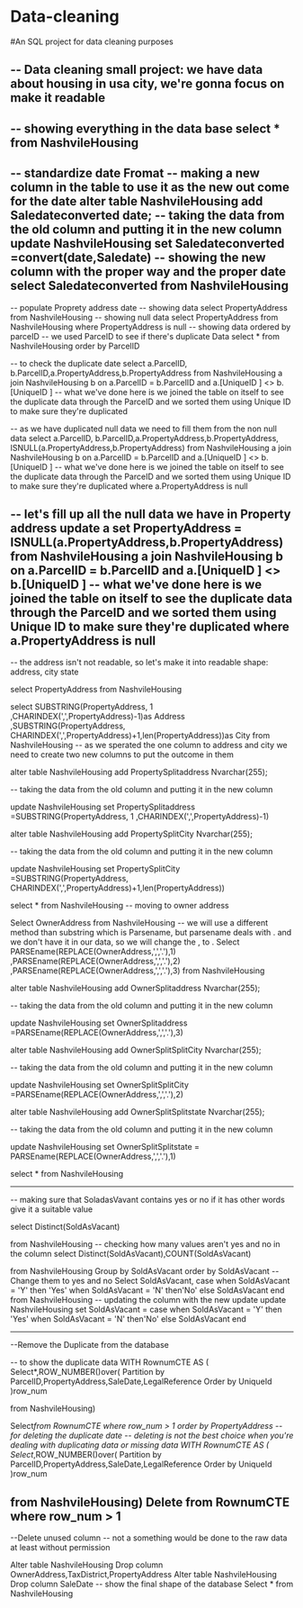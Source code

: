 # Data-cleaning
#An SQL project for data cleaning purposes 


-- Data cleaning small project: we have data about housing in usa city, we're gonna focus on make it readable
----------------------------------------------------------------------------------------------------------
-- showing everything in the data base 
select * from NashvileHousing
----------------------------------------------------------------------------------------------------------
-- standardize date Fromat 
-- making a new column in the table to use it as the new out come for the date 
alter table NashvileHousing  add Saledateconverted date;
-- taking the data from the old column and putting it in the new column
update NashvileHousing set Saledateconverted =convert(date,Saledate)
-- showing the new column with the proper way and the proper date
select Saledateconverted
from NashvileHousing 
----------------------------------------------------------------------------------------------------------
-- populate Proprety address date 
-- showing data
select PropertyAddress from NashvileHousing
-- showing null data 
select PropertyAddress from NashvileHousing where PropertyAddress is null 
-- showing data ordered by parceID 
-- we used ParceID to see if there's duplicate Data 
select * from NashvileHousing order by ParcelID


-- to check the duplicate date 
select a.ParcelID, b.ParcelID,a.PropertyAddress,b.PropertyAddress
from NashvileHousing a 
join NashvileHousing b 
on a.ParcelID = b.ParcelID 
and a.[UniqueID ] <> b.[UniqueID ] -- what we've done here is we joined the table on itself to see the duplicate data through the ParceID and we sorted them using Unique ID to make sure they're duplicated 



-- as we have duplicated null data we need to fill them from the non null data 
select a.ParcelID, b.ParcelID,a.PropertyAddress,b.PropertyAddress, ISNULL(a.PropertyAddress,b.PropertyAddress)
from NashvileHousing a 
join NashvileHousing b 
on a.ParcelID = b.ParcelID 
and a.[UniqueID ] <> b.[UniqueID ] -- what we've done here is we joined the table on itself to see the duplicate data through the ParceID and we sorted them using Unique ID to make sure they're duplicated
where a.PropertyAddress is null 
 
 
 -- let's fill up all the null data we have in Property address
 update a
 set PropertyAddress = ISNULL(a.PropertyAddress,b.PropertyAddress) 
 from NashvileHousing a 
join NashvileHousing b 
on a.ParcelID = b.ParcelID 
and a.[UniqueID ] <> b.[UniqueID ] -- what we've done here is we joined the table on itself to see the duplicate data through the ParceID and we sorted them using Unique ID to make sure they're duplicated
where a.PropertyAddress is null 
----------------------------------------------------------------------------------------------------------
-- the address isn't not readable, so let's make it into readable shape: address, city state 

select PropertyAddress
from NashvileHousing 

select SUBSTRING(PropertyAddress, 1 ,CHARINDEX(',',PropertyAddress)-1)as Address
,SUBSTRING(PropertyAddress, CHARINDEX(',',PropertyAddress)+1,len(PropertyAddress))as City
from NashvileHousing 
-- as we sperated the one column to address and city we need to create two new columns to put the outcome in them 

alter table NashvileHousing  add PropertySplitaddress Nvarchar(255);

-- taking the data from the old column and putting it in the new column

update NashvileHousing set PropertySplitaddress =SUBSTRING(PropertyAddress, 1 ,CHARINDEX(',',PropertyAddress)-1)

alter table NashvileHousing  add PropertySplitCity Nvarchar(255);

-- taking the data from the old column and putting it in the new column

update NashvileHousing set PropertySplitCity =SUBSTRING(PropertyAddress, CHARINDEX(',',PropertyAddress)+1,len(PropertyAddress))


select *
from NashvileHousing 
-- moving to owner address 

Select OwnerAddress from NashvileHousing
 -- we will use a different method than substring which is Parsename, but parsename deals with . and we don't have it in our data, so we will change the , to . 
 Select PARSEname(REPLACE(OwnerAddress,',','.'),1) 
 ,PARSEname(REPLACE(OwnerAddress,',','.'),2) 
 ,PARSEname(REPLACE(OwnerAddress,',','.'),3) 
 from NashvileHousing

 alter table NashvileHousing  add OwnerSplitaddress Nvarchar(255);

-- taking the data from the old column and putting it in the new column

update NashvileHousing set OwnerSplitaddress =PARSEname(REPLACE(OwnerAddress,',','.'),3) 

alter table NashvileHousing  add OwnerSplitSplitCity Nvarchar(255);

-- taking the data from the old column and putting it in the new column

update NashvileHousing set OwnerSplitSplitCity =PARSEname(REPLACE(OwnerAddress,',','.'),2) 

alter table NashvileHousing  add OwnerSplitSplitstate Nvarchar(255);

-- taking the data from the old column and putting it in the new column

update NashvileHousing set OwnerSplitSplitstate  = PARSEname(REPLACE(OwnerAddress,',','.'),1) 


select *
from NashvileHousing 

----------------------------------------------------------------------------------------------------------
-- making sure that SoladasVavant contains yes or no if it has other words give it a suitable value 

select Distinct(SoldAsVacant)

from NashvileHousing 
-- checking how many values aren't yes and no in the column
select Distinct(SoldAsVacant),COUNT(SoldAsVacant)

from NashvileHousing Group by SoldAsVacant order by SoldAsVacant
-- Change them to yes and no 
Select SoldAsVacant,
	case 
		when SoldAsVacant = 'Y' then 'Yes'
		when  SoldAsVacant = 'N' then'No'
		else SoldAsVacant
		end 
from NashvileHousing 
-- updating the column with the new update
update NashvileHousing set SoldAsVacant  = 
case 
		when SoldAsVacant = 'Y' then 'Yes'
		when  SoldAsVacant = 'N' then'No'
		else SoldAsVacant
		end 

----------------------------------------------------------------------------------------------------------
--Remove the Duplicate from the database 

-- to show the duplicate data 
WITH RownumCTE AS (
Select*,ROW_NUMBER()over(
Partition by ParcelID,PropertyAddress,SaleDate,LegalReference
Order by UniqueId
)row_num

from NashvileHousing)

Select*from RownumCTE where row_num > 1 order by PropertyAddress
-- for deleting the duplicate date 
-- deleting is not the best choice when you're dealing with duplicating data or missing data 
WITH RownumCTE AS (
Select*,ROW_NUMBER()over(
Partition by ParcelID,PropertyAddress,SaleDate,LegalReference
Order by UniqueId
)row_num

from NashvileHousing)
Delete  from RownumCTE where row_num > 1 
----------------------------------------------------------------------------------------------------------
--Delete unused column 
-- not a something would be done to the raw data at least without permission 

Alter table NashvileHousing Drop column OwnerAddress,TaxDistrict,PropertyAddress
Alter table NashvileHousing Drop column SaleDate
-- show the final shape of the database
Select * from NashvileHousing

